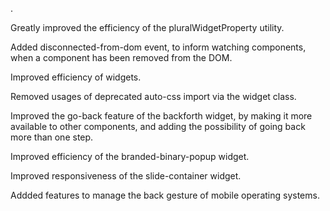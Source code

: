 .

Greatly improved the efficiency of the pluralWidgetProperty utility.

Added disconnected-from-dom event, to inform watching components, when a component has been removed from the DOM.

Improved efficiency of widgets.

Removed usages of deprecated auto-css import via the widget class.

Improved the go-back feature of the backforth widget, by making it more available to other components, and adding the possibility of going back more than one step.

Improved efficiency of the branded-binary-popup widget.

Improved responsiveness of the slide-container widget.

Addded features to manage the back gesture of mobile operating systems.